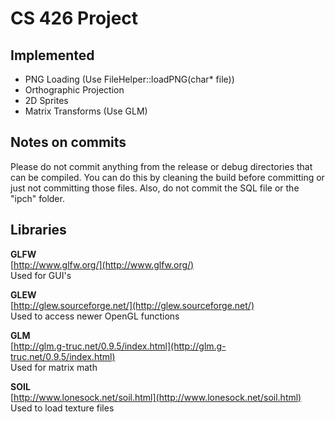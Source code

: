 CS 426 Project
==============

Implemented 
-----------

* PNG Loading (Use FileHelper::loadPNG(char* file))
* Orthographic Projection 
* 2D Sprites 
* Matrix Transforms (Use GLM) 

Notes on commits
----------------
Please do not commit anything from the release or debug directories that can be compiled. You can do this by cleaning the build before committing or just not committing those files. Also, do not commit the SQL file or the "ipch" folder.

Libraries
---------

**GLFW**  
[http://www.glfw.org/](http://www.glfw.org/)  
Used for GUI's

**GLEW**   
[http://glew.sourceforge.net/](http://glew.sourceforge.net/)  
Used to access newer OpenGL functions
 
**GLM**  
[http://glm.g-truc.net/0.9.5/index.html](http://glm.g-truc.net/0.9.5/index.html)  
Used for matrix math

**SOIL**  
[http://www.lonesock.net/soil.html](http://www.lonesock.net/soil.html)  
Used to load texture files 